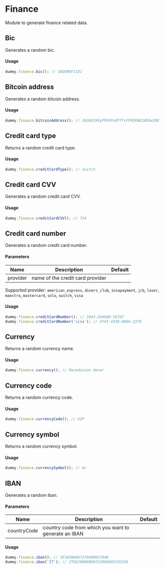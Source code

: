 # Finance

Module to generate finance related data.

## Bic

Generates a random bic.

#### Usage

```js
dummy.finance.bic(); // VDQUMXF1331
```

## Bitcoin address

Generates a random bitcoin address.

#### Usage

```js
dummy.finance.bitcoinAddress(); // 3kGXKCHVyPPk5PuEPfTcFPRZKNE2XN3w2R8TCd3fVhUSQ7kUjHjZR3asn
```

## Credit card type

Returns a random credit card type.

#### Usage

```js
dummy.finance.creditCardType(); // switch
```

## Credit card CVV

Generates a random credit card CVV.

#### Usage

```js
dummy.finance.creditCardCVV(); // 754
```

## Credit card number

Generates a random credit card number.

#### Parameters

| Name     | Description                      | Default |
| -------- | -------------------------------- | ------- |
| provider | name of the credit card provider |         |

Supported provider: `american_express`, `diners_club`, `insapayment`, `jcb`, `laser`, `maestro`, `mastercard`, `solo`, `switch`, `visa`

#### Usage

```js
dummy.finance.creditCardNumber(); // 3443-264688-58707
dummy.finance.creditCardNumber('visa'); // 4743-4328-0066-2370
```

## Currency

Returns a random currency name.

#### Usage

```js
dummy.finance.currency(); // Macedonian denar
```

## Currency code

Returns a random currency code.

#### Usage

```js
dummy.finance.currencyCode(); // GIP
```

## Currency symbol

Returns a random currency symbol.

#### Usage

```js
dummy.finance.currencySymbol(); // Ar
```

## IBAN

Generates a random iban.

#### Parameters

| Name        | Description                                          | Default |
| ----------- | ---------------------------------------------------- | ------- |
| countryCode | country code from which you want to generate an IBAN |         |

#### Usage

```js
dummy.finance.iban(); // IE18SN6A87276400027048
dummy.finance.iban('IT'); // IT66J00800601520O680S15G356
```
